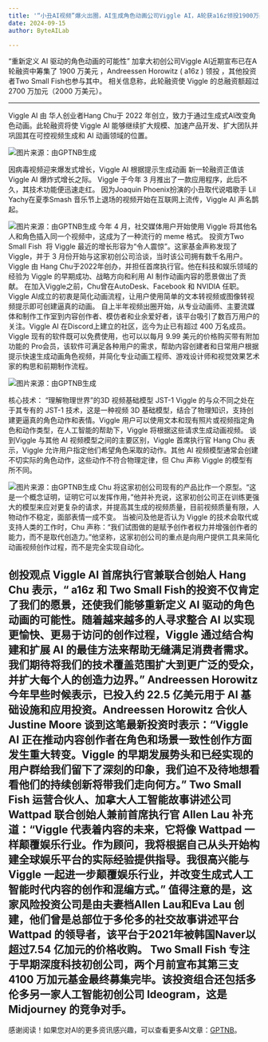 ```yaml
---
title: '“小丑AI视频”爆火出圈，AI生成角色动画公司Viggle AI，A轮获a16z领投1900万美元'
date: 2024-09-15
author: ByteAILab

---
```


“重新定义 AI 驱动的角色动画的可能性”
加拿大初创公司Viggle AI近期宣布已在A 轮融资中筹集了 1900 万美元 ，Andreessen Horowitz ( a16z ) 领投 ，其他投资者Two Small Fish也参与其中。
相关信息称，此轮融资使 Viggle 的总融资额超过 2700 万加元（2000 万美元）。

---

Viggle AI 由 华人创业者Hang Chu于 2022 年创立，致力于通过生成式AI改变角色动画。此轮融资将使 Viggle AI 能够继续扩大规模、加速产品开发、扩大团队并巩固其在可控视频生成和 AI 动画领域的位置。

![图片来源：由GPTNB生成](http://www.jesonc.com/upload/8FD7B96F5E34993C64020C0DB54F4C00/1726282403976/lokjGh7mulp3XluQtfn_wtOq6CnP.png)

因病毒视频迎来爆发式增长，Viggle AI 根据提示生成动画
新一轮融资正值该Viggle AI 爆炸式增长之际。
Viggle 于今年 3 月推出了一款应用程序，此后不久，其技术功能便迅速走红。
因为Joaquin Phoenix扮演的小丑取代说唱歌手 Lil Yachy在夏季Smash 音乐节上退场的视频开始在互联网上流传，Viggle AI 声名鹊起。

![图片来源：由GPTNB生成](http://www.jesonc.com/Flp2S63aQVim59fMOhVRKo6YOTSx)
今年 4 月，社交媒体用户开始使用 Viggle 将其他名人和角色插入同一个视频中，这成为了一种流行的 meme 格式。
投资方Two Small Fish  将 Viggle 最近的增长形容为“令人震惊”。这家基金声称发现了 Viggle，并于 3 月份开始与这家初创公司洽谈，当时该公司拥有数千名用户。
Viggle 由 Hang Chu于2022年创办，并担任首席执行官。他在科技和娱乐领域的经验为 Viggle 的早期成功、战略方向和利用 AI 制作动画内容的愿景做出了贡献。
在加入Viggle之前，Chu曾在AutoDesk、Facebook 和 NVIDIA 任职。
Viggle AI成立的初衷是简化动画流程，让用户使用简单的文本转视频或图像转视频提示即可创建逼真的动画。
自上半年视频出圈开始，从专业动画师、主要流媒体和制作工作室到内容创作者、模仿者和业余爱好者，该平台吸引了数百万用户的关注。Viggle AI 在Discord上建立的社区，迄今为止已有超过 400 万名成员。
Viggle 现有的软件既可以免费使用，也可以以每月 9.99 美元的价格购买带有附加功能的 Pro会员，该软件可满足各种用户的需求，帮助内容创建者和日常用户根据提示快速生成动画角色视频，并简化专业动画工程师、游戏设计师和视觉效果艺术家的构思和前期制作流程。

![图片来源：由GPTNB生成](http://www.jesonc.com/FsI9fHlmCcQxNIp-HC-3XCH0n0u2)

核心技术：
“理解物理世界”的3D 视频基础模型 JST-1
Viggle 的与众不同之处在于其专有的 JST-1 技术，这是一种视频 3D 基础模型，结合了物理知识，支持创建更逼真的角色动作和表情。Viggle 用户可以使用文本和现有照片或视频指定角色和动作类型，在人工智能的帮助下，Viggle 将根据这些请求生成动画视频。
谈到Viggle 与其他 AI 视频模型之间的主要区别，Viggle 首席执行官 Hang Chu 表示，Viggle 允许用户指定他们希望角色采取的动作。其他 AI 视频模型通常会创建不切实际的角色动作，这些动作不符合物理定律，但 Chu 声称 Viggle 的模型有所不同。

![图片来源：由GPTNB生成](http://www.jesonc.com/Fid4FhmpIWf2h4hcsShaeAnMTFMr)
Chu 将这家初创公司现有的产品比作一个原型。“这是一个概念证明，证明它可以发挥作用，”他并补充说，这家初创公司正在训练更强大的模型来应对更复杂的请求，并提高其生成的视频质量，目前视频质量有限，人物动作不稳定，面部表情一成不变。
当被问及他是否认为 Viggle 的技术会取代或支持人类的工作时，Chu 声称：“我们试图做的是赋予创作者权力并增强创作者的能力，而不是取代创造力。”他坚称，这家初创公司的重点是向用户提供工具来简化动画视频创作过程，而不是完全实现自动化。

创投观点
Viggle AI 首席执行官兼联合创始人 Hang Chu 表示，“ a16z 和 Two Small Fish的投资不仅肯定了我们的愿景，还使我们能够重新定义 AI 驱动的角色动画的可能性。随着越来越多的人寻求整合 AI 以实现更愉快、更易于访问的创作过程，Viggle 通过结合构建和扩展 AI 的最佳方法来帮助无缝满足消费者需求。我们期待将我们的技术覆盖范围扩大到更广泛的受众，并扩大每个人的创造力边界。”
Andreessen Horowitz 今年早些时候表示，已投入约 22.5 亿美元用于 AI 基础设施和应用投资。Andreessen Horowitz 合伙人 Justine Moore 谈到这笔最新投资时表示：“Viggle AI 正在推动内容创作者在角色和场景一致性创作方面发生重大转变。Viggle 的早期发展势头和已经实现的用户群给我们留下了深刻的印象，我们迫不及待地想看看他们的持续创新将带我们走向何方。”
Two Small Fish 运营合伙人、加拿大人工智能故事讲述公司 Wattpad 联合创始人兼前首席执行官 Allen Lau 补充道：“Viggle 代表着内容的未来，它将像 Wattpad 一样颠覆娱乐行业。作为顾问，我将根据自己从头开始构建全球娱乐平台的实际经验提供指导。我很高兴能与 Viggle 一起进一步颠覆娱乐行业，并改变生成式人工智能时代内容的创作和混编方式。”
值得注意的是，这家风险投资公司是由夫妻档Allen Lau和Eva Lau 创建，他们曾是总部位于多伦多的社交故事讲述平台 Wattpad 的领导者，该平台于2021年被韩国Naver以超过7.54 亿加元的价格收购。
Two Small Fish 专注于早期深度科技初创公司，两个月前宣布其第三支4100 万加元基金最终募集完毕。该投资组合还包括多伦多另一家人工智能初创公司 Ideogram，这是 Midjourney 的竞争对手。
---
感谢阅读！如果您对AI的更多资讯感兴趣，可以查看更多AI文章：[GPTNB](https://gptnb.com)。